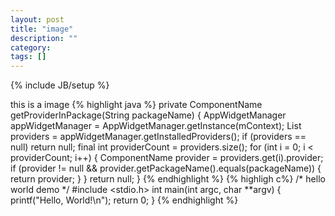 ```yaml
---
layout: post
title: "image"
description: ""
category: 
tags: []
---
```

{% include JB/setup %}

this is a image
{% highlight java %}
private ComponentName getProviderInPackage(String packageName) {
            AppWidgetManager appWidgetManager = AppWidgetManager.getInstance(mContext);
            List<AppWidgetProviderInfo> providers = appWidgetManager.getInstalledProviders();
            if (providers == null) return null;
            final int providerCount = providers.size();
            for (int i = 0; i < providerCount; i++) {
                ComponentName provider = providers.get(i).provider;
                if (provider != null && provider.getPackageName().equals(packageName)) {
                    return provider;
                }
            }
            return null;
        }
{% endhighlight %}
{% highligh c%}
/* hello world demo */
#include <stdio.h>
int main(int argc, char **argv)
{
    printf("Hello, World!\n");
    return 0;
}
{% endhighlight %}
